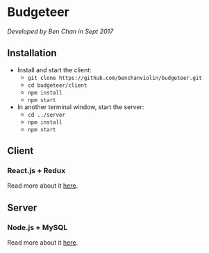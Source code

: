 # Budgeteer
_Developed by Ben Chan in Sept 2017_

## Installation
* Install and start the client:
    - `git clone https://github.com/benchanviolin/budgeteer.git`
    - `cd budgeteer/client`
    - `npm install`
    - `npm start`
* In another terminal window, start the server:
    - `cd ../server`
    - `npm install`
    - `npm start`

## Client

### React.js + Redux
Read more about it [here](https://github.com/benchanviolin/budgeteer/blob/master/client/README.md).

## Server

### Node.js + MySQL
Read more about it [here](https://github.com/benchanviolin/budgeteer/blob/master/server/README.md).
